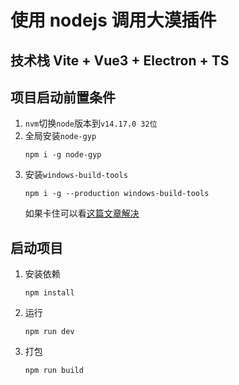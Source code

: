 # 使用 nodejs 调用大漠插件
## 技术栈 Vite + Vue3 + Electron + TS

## 项目启动前置条件
1. `nvm`切换`node`版本到`v14.17.0 32位`
2. 全局安装`node-gyp`
    ```
    npm i -g node-gyp
    ```
3. 安装`windows-build-tools`
    ```
    npm i -g --production windows-build-tools
    ```
    如果卡住可以看[这篇文章解决](https://bbs.huaweicloud.com/forum.php?mod=viewthread&tid=170651&extra=&ordertype=1)

## 启动项目
1. 安装依赖
    ```
    npm install
    ```
2. 运行
    ```
    npm run dev
    ```
3. 打包
    ```
    npm run build
    ```